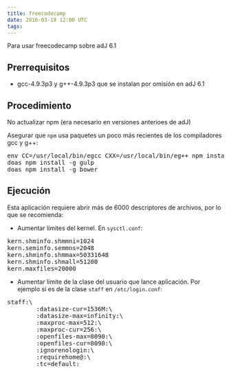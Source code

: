 ```yaml
---
title: freecodecamp
date: 2016-03-18 12:00 UTC
tags:
---
```


Para usar freecodecamp sobre adJ 6.1

## Prerrequisitos

* gcc-4.9.3p3 y  g++-4.9.3p3 que se instalan por omisión en adJ 6.1

## Procedimiento

No actualizar npm (era necesario en versiones anterioes de adJ)

Asegurar que ```npm``` usa paquetes un poco más recientes de los compiladores gcc y g++:

<pre>
env CC=/usr/local/bin/egcc CXX=/usr/local/bin/eg++ npm install
doas npm install -g gulp
doas npm install -g bower
</pre>

## Ejecución

Esta aplicación requiere abrir más de 6000 descriptores de archivos, por lo 
que se recomienda:

* Aumentar límites del kernel. En ```sysctl.conf```:
<pre>
kern.shminfo.shmmni=1024 
kern.seminfo.semmns=2048 
kern.shminfo.shmmax=50331648 
kern.shminfo.shmall=51200 
kern.maxfiles=20000 
</pre>

* Aumentar límite de la clase del usuario que lance aplicación. 
  Por ejemplo si es de la clase ```staff``` en ```/etc/login.conf```:
<pre>
staff:\
        :datasize-cur=1536M:\
        :datasize-max=infinity:\
        :maxproc-max=512:\
        :maxproc-cur=256:\
        :openfiles-max=8090:\
        :openfiles-cur=8090:\
        :ignorenologin:\
        :requirehome@:\
        :tc=default:
</pre>

